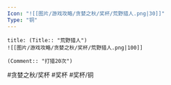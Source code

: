 ```yaml
---
Icon: "![[图片/游戏攻略/贪婪之秋/奖杯/荒野猎人.png|30]]"
Type: "铜"
---
```

```ad-common-bronze-trophy
title: (Title:: "荒野猎人")
![[图片/游戏攻略/贪婪之秋/奖杯/荒野猎人.png|100]]

(Comment:: "打猎20次")
```

#贪婪之秋/奖杯 #奖杯 #奖杯/铜
